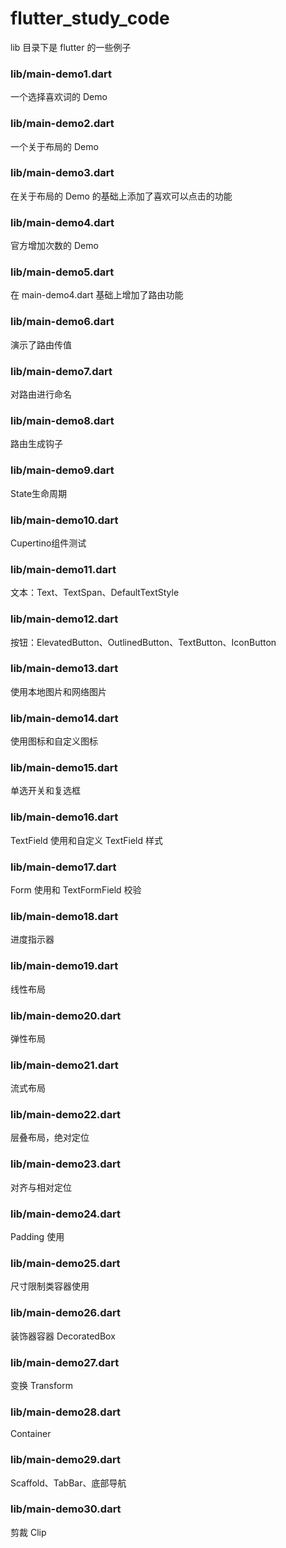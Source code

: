 # flutter_study_code

lib 目录下是 flutter 的一些例子

### lib/main-demo1.dart

一个选择喜欢词的 Demo

### lib/main-demo2.dart

一个关于布局的 Demo

### lib/main-demo3.dart

在关于布局的 Demo 的基础上添加了喜欢可以点击的功能

### lib/main-demo4.dart

官方增加次数的 Demo

### lib/main-demo5.dart

在 main-demo4.dart 基础上增加了路由功能

### lib/main-demo6.dart

演示了路由传值

### lib/main-demo7.dart

对路由进行命名

### lib/main-demo8.dart

路由生成钩子

### lib/main-demo9.dart

State生命周期

### lib/main-demo10.dart

Cupertino组件测试

### lib/main-demo11.dart

文本：Text、TextSpan、DefaultTextStyle

### lib/main-demo12.dart

按钮：ElevatedButton、OutlinedButton、TextButton、IconButton

### lib/main-demo13.dart

使用本地图片和网络图片

### lib/main-demo14.dart

使用图标和自定义图标

### lib/main-demo15.dart

单选开关和复选框
 
### lib/main-demo16.dart
 
TextField 使用和自定义 TextField 样式

### lib/main-demo17.dart
 
Form 使用和 TextFormField 校验

### lib/main-demo18.dart

进度指示器

### lib/main-demo19.dart

线性布局

### lib/main-demo20.dart

弹性布局

### lib/main-demo21.dart

流式布局

### lib/main-demo22.dart

层叠布局，绝对定位

### lib/main-demo23.dart

对齐与相对定位

### lib/main-demo24.dart

Padding 使用

### lib/main-demo25.dart

尺寸限制类容器使用

### lib/main-demo26.dart

装饰器容器 DecoratedBox

### lib/main-demo27.dart

变换 Transform

### lib/main-demo28.dart

Container

### lib/main-demo29.dart

Scaffold、TabBar、底部导航

### lib/main-demo30.dart

剪裁 Clip
